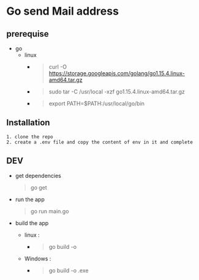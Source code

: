 # Go send Mail address

## prerequise

- go
  - linux
    - > curl -O https://storage.googleapis.com/golang/go1.15.4.linux-amd64.tar.gz
    - > sudo tar -C /usr/local -xzf go1.15.4.linux-amd64.tar.gz
    - > export PATH=$PATH:/usr/local/go/bin

## Installation

    1. clone the repo
    2. create a .env file and copy the content of env in it and complete

## DEV

- get dependencies 
    > go get 

- run the app
    > go run main.go

- build the app
  - linux :
    - > go build -o <name>
  - Windows :
    - > go build -o <name>.exe
